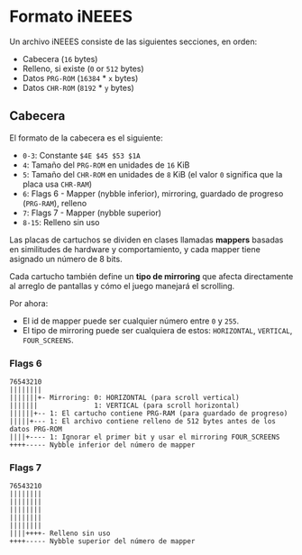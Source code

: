 # Formato iNEEES

Un archivo iNEEES consiste de las siguientes secciones, en orden:

- Cabecera (`16` bytes)
- Relleno, si existe (`0` or `512` bytes)
- Datos `PRG-ROM` (`16384` \* `x` bytes)
- Datos `CHR-ROM` (`8192` \* `y` bytes)

## Cabecera

El formato de la cabecera es el siguiente:

- `0-3`: Constante `$4E $45 $53 $1A`
- `4`: Tamaño del `PRG-ROM` en unidades de `16` KiB
- `5`: Tamaño del `CHR-ROM` en unidades de `8` KiB (el valor `0` significa que la placa usa `CHR-RAM`)
- `6`: Flags 6 - Mapper (nybble inferior), mirroring, guardado de progreso (`PRG-RAM`), relleno
- `7`: Flags 7 - Mapper (nybble superior)
- `8-15`: Relleno sin uso

Las placas de cartuchos se dividen en clases llamadas **mappers** basadas en similitudes de hardware y comportamiento, y cada mapper tiene asignado un número de 8 bits.

Cada cartucho también define un **tipo de mirroring** que afecta directamente al arreglo de pantallas y cómo el juego manejará el scrolling.

Por ahora:

- El id de mapper puede ser cualquier número entre `0` y `255`.
- El tipo de mirroring puede ser cualquiera de estos: `HORIZONTAL`, `VERTICAL`, `FOUR_SCREENS`.

### Flags 6

```
76543210
||||||||
|||||||+- Mirroring: 0: HORIZONTAL (para scroll vertical)
|||||||              1: VERTICAL (para scroll horizontal)
||||||+-- 1: El cartucho contiene PRG-RAM (para guardado de progreso)
|||||+--- 1: El archivo contiene relleno de 512 bytes antes de los datos PRG-ROM
||||+---- 1: Ignorar el primer bit y usar el mirroring FOUR_SCREENS
++++----- Nybble inferior del número de mapper
```

### Flags 7

```
76543210
||||||||
||||||||
||||||||
||||||||
||||||||
||||++++- Relleno sin uso
++++----- Nybble superior del número de mapper
```
